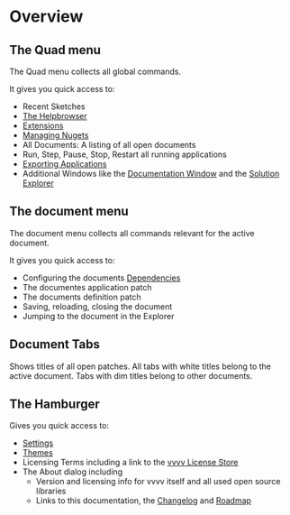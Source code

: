 # Overview

## The Quad menu
The Quad menu collects all global commands.

It gives you quick access to:
- Recent Sketches
- [The Helpbrowser](findinghelp.md#help-browser)
- [Extensions](extensions.md)
- [Managing Nugets](managing-nugets.md)
- All Documents: A listing of all open documents
- Run, Step, Pause, Stop, Restart all running applications
- [Exporting Applications](exporting.md)
- Additional Windows like the [Documentation Window](documentation.md) and the [Solution Explorer](solution-explorer.md)

## The document menu
The document menu collects all commands relevant for the active document.

It gives you quick access to:
- Configuring the documents [Dependencies](navigating_a_project.md#dependencies)
- The documentes application patch
- The documents definition patch
- Saving, reloading, closing the document
- Jumping to the document in the Explorer
  
## Document Tabs

Shows titles of all open patches. All tabs with white titles belong to the active document. Tabs with dim titles belong to other documents.

## The Hamburger 

Gives you quick access to: 
- [Settings](settings.md)
- [Themes](themes.md)
- Licensing Terms including a link to the [vvvv License Store](https://store.vvvv.org)
- The About dialog including 
  - Version and licensing info for vvvv itself and all used open source libraries
  - Links to this documentation, the [Changelog](../../changelog/index.md) and [Roadmap](../../roadmap/index.md)